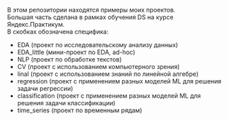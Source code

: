 В этом репозитории находятся примеры моих проектов.\
Большая часть сделана в рамках обучения DS на курсе Яндекс.Практикум.\
В скобках обозначена специфика:
- EDA (проект по исследовательскому анализу данных)
- EDA_little (мини-проект по EDA, ad-hoc)
- NLP (проект по обработке текстов)
- CV (проект с использованием компьютерного зрения)
- linal (проект с использованием знаний по линейной алгебре)
- regression (проект с применением разных моделей ML для решения задачи регрессии)
- classification (проект с применением разных моделей ML для решения задачи классификации)
- time_series (проект по временным рядам)
